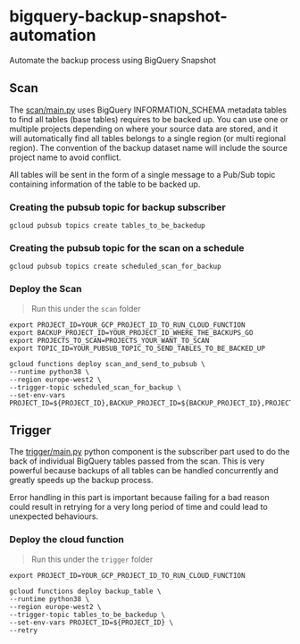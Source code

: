 # bigquery-backup-snapshot-automation

Automate the backup process using BigQuery Snapshot

## Scan

The [scan/main.py](scan/main.py) uses BigQuery INFORMATION_SCHEMA metadata tables to find all tables (base tables)
requires to be backed up.
You can use one or multiple projects depending on where your source data are stored, and it will automatically find all
tables belongs to a single region (or multi regional region). 
The convention of the backup dataset name will include the source project name to avoid conflict.

All tables will be sent in the form of a single message to a Pub/Sub topic containing information of the table to be
backed up.

### Creating the pubsub topic for backup subscriber

```
gcloud pubsub topics create tables_to_be_backedup
```

### Creating the pubsub topic for the scan on a schedule

```
gcloud pubsub topics create scheduled_scan_for_backup
```

### Deploy the Scan

> Run this under the `scan` folder

```
export PROJECT_ID=YOUR_GCP_PROJECT_ID_TO_RUN_CLOUD_FUNCTION
export BACKUP_PROJECT_ID=YOUR_PROJECT_ID_WHERE_THE_BACKUPS_GO
export PROJECTS_TO_SCAN=PROJECTS_YOUR_WANT_TO_SCAN
export TOPIC_ID=YOUR_PUBSUB_TOPIC_TO_SEND_TABLES_TO_BE_BACKED_UP

gcloud functions deploy scan_and_send_to_pubsub \
--runtime python38 \
--region europe-west2 \
--trigger-topic scheduled_scan_for_backup \
--set-env-vars PROJECT_ID=${PROJECT_ID},BACKUP_PROJECT_ID=${BACKUP_PROJECT_ID},PROJECTS_TO_SCAN=${PROJECTS_TO_SCAN},TOPIC_ID=${TOPIC_ID}
```

## Trigger

The [trigger/main.py](trigger/main.py) python component is the subscriber part used to do the back of individual
BigQuery
tables passed from the scan. This is very powerful because backups of all tables can be handled concurrently and greatly
speeds up the backup process.

Error handling in this part is important because failing for a bad reason could result in retrying for a very long
period of time and could lead to unexpected behaviours.

### Deploy the cloud function

> Run this under the `trigger` folder

```
export PROJECT_ID=YOUR_GCP_PROJECT_ID_TO_RUN_CLOUD_FUNCTION

gcloud functions deploy backup_table \
--runtime python38 \
--region europe-west2 \
--trigger-topic tables_to_be_backedup \
--set-env-vars PROJECT_ID=${PROJECT_ID} \
--retry
```